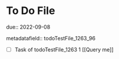 # To Do File

due:: 2022-09-08

metadatafield:: todoTestFile_1263_96

- [ ] Task of todoTestFile_1263 1 [[Query me]]
